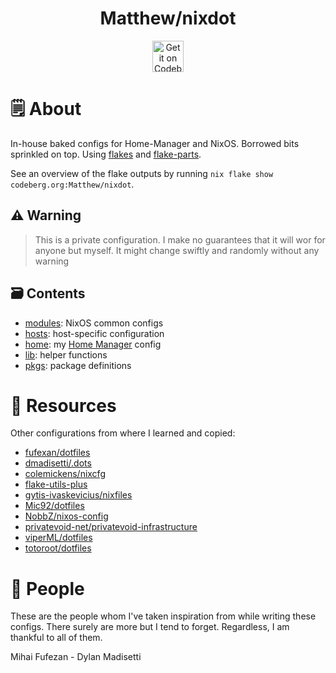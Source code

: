 <h1 align="center">Matthew/nixdot</h1> 

<p align="center">
    <a href="https://codeberg.org/matthew/nixdot">
        <img align="center" alt="Get it on Codeberg" src="https://get-it-on.codeberg.org/get-it-on-white-on-black.svg" height="50">
    </a>
</p>

# 🗒 About

In-house baked configs for Home-Manager and NixOS. Borrowed bits sprinkled on
top. Using [flakes](https://nixos.wiki/wiki/Flakes) and
[flake-parts](https://github.com/hercules-ci/flake-parts).

See an overview of the flake outputs by running
`nix flake show codeberg.org:Matthew/nixdot`.

## ⚠ Warning

> This is a private configuration. I make no guarantees that it will wor for anyone but myself. It might change swiftly and randomly without any warning

## 🗃️ Contents

- [modules](modules): NixOS common configs
- [hosts](hosts): host-specific configuration
- [home](home): my [Home Manager](https://github.com/nix-community/home-manager) config
- [lib](lib): helper functions
- [pkgs](pkgs): package definitions

# 💾 Resources

Other configurations from where I learned and copied:

- [fufexan/dotfiles](https://github.com/fufexan/dotfiles)
- [dmadisetti/.dots](https://github.com/dmadisetti/.dots)
- [colemickens/nixcfg](https://github.com/colemickens/nixcfg)
- [flake-utils-plus](https://github.com/gytis-ivaskevicius/flake-utils-plus)
- [gytis-ivaskevicius/nixfiles](https://github.com/gytis-ivaskevicius/nixfiles)
- [Mic92/dotfiles](https://github.com/Mic92/dotfiles)
- [NobbZ/nixos-config](https://github.com/NobbZ/nixos-config)
- [privatevoid-net/privatevoid-infrastructure](https://github.com/privatevoid-net/privatevoid-infrastructure)
- [viperML/dotfiles](https://github.com/viperML/dotfiles)
- [totoroot/dotfiles](https://codeberg.org/totoroot/dotfiles)


# 👥 People

These are the people whom I've taken inspiration from while writing these
configs. There surely are more but I tend to forget. Regardless, I am thankful
to all of them.

Mihai Fufezan - Dylan Madisetti 

